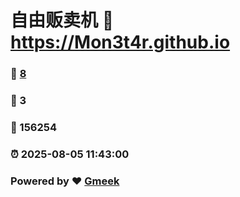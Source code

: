 # 自由贩卖机 :link: https://Mon3t4r.github.io 
### :page_facing_up: [8](https://Mon3t4r.github.io/tag.html) 
### :speech_balloon: 3 
### :hibiscus: 156254 
### :alarm_clock: 2025-08-05 11:43:00 
### Powered by :heart: [Gmeek](https://github.com/Meekdai/Gmeek)
